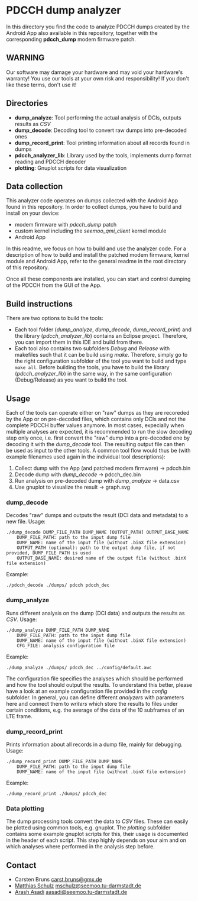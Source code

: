 # PDCCH dump analyzer

In this directory you find the code to analyze PDCCH dumps created by the Android App also available in this repository, together with the corresponding **pdcch_dump** modem firmware patch.

## WARNING

Our software may damage your hardware and may void your hardware's warranty! You use our tools at your own risk and responsibility! If you don't like these terms, don't use it!

## Directories

* **dump_analyze**: Tool performing the actual analysis of DCIs, outputs results as *CSV*
* **dump_decode**: Decoding tool to convert raw dumps into pre-decoded ones
* **dump_record_print**: Tool printing information about all records found in dumps
* **pdcch_analyzer_lib**: Library used by the tools, implements dump format reading and PDCCH decoder
* **plotting**: Gnuplot scripts for data visualization

## Data collection

This analyzer code operates on dumps collected with the Android App found in this repository. In order to collect dumps, you have to build and install on your device:
* modem firmware with *pdcch_dump* patch
* custom kernel including the *seemoo_qmi_client* kernel module
* Android App

In this readme, we focus on how to build and use the analyzer code. For a description of how to build and install the patched modem firmware, kernel module and Android App, refer to the general readme in the root directory of this repository.

Once all these components are installed, you can start and control dumping of the PDCCH from the GUI of the App.

## Build instructions

There are two options to build the tools:
* Each tool folder (*dump_analyze*, *dump_decode*, *dump_record_print*) and the library (*pdcch_analyzer_lib*) contains an Eclipse project. Therefore, you can import them in this IDE and build from there.
* Each tool also contains two subfolders *Debug* and *Release* with makefiles such that it can be build using *make*. Therefore, simply go to the right configuration subfolder of the tool you want to build and type `make all`. Before building the tools, you have to build the library (*pdcch_analyzer_lib*) in the same way, in the same configuration (Debug/Release) as you want to build the tool.

## Usage

Each of the tools can operate either on "raw" dumps as they are recoreded by the App or on pre-decoded files, which contains only DCIs and not the complete PDCCH buffer values anymore. In most cases, expecially when multiple analyses are expected, it is recommended to run the slow decoding step only once, i.e. first convert the "raw" dump into a pre-decoded one by decoding it with the *dump_decode* tool. The resulting output file can then be used as input to the other tools.
A common tool flow would thus be (with example filenames used again in the individual tool descriptions):
1. Collect dump with the App (and patched modem firmware) -> pdcch.bin
2. Decode dump with *dump_decode* -> pdcch_dec.bin
3. Run analysis on pre-decoded dump with *dump_analyze* -> data.csv
4. Use gnuplot to visualize the result -> graph.svg

### dump_decode
Decodes "raw" dumps and outputs the result (DCI data and metadata) to a new file.
Usage:
```
./dump_decode DUMP_FILE_PATH DUMP_NAME [OUTPUT_PATH] OUTPUT_BASE_NAME
	DUMP_FILE_PATH: path to the input dump file
	DUMP_NAME: name of the input file (without .binX file extension)
	OUTPUT_PATH (optional): path to the output dump file, if not provided, DUMP_FILE_PATH is used
	OUTPUT_BASE_NAME: desired name of the output file (without .binX file extension)
```
Example:
```
./pdcch_decode ./dumps/ pdcch pdcch_dec
```

### dump_analyze
Runs different analysis on the dump (DCI data) and outputs the results as *CSV*. 
Usage:
```
./dump_analyze DUMP_FILE_PATH DUMP_NAME
	DUMP_FILE_PATH: path to the input dump file
	DUMP_NAME: name of the input file (without .binX file extension)
	CFG_FILE: analysis configuration file
```
Example:
```
./dump_analyze ./dumps/ pdcch_dec ../config/default.awc
```
The configuration file specifies the analyses which should be performed and how the tool should output the results. To understand this better, please have a look at an example configuration file provided in the *config* subfolder.
In general, you can define different *analyzers* with parameters here and connect them to *writers* which store the results to files under certain conditions, e.g. the average of the data of the 10 subframes of an LTE frame.

### dump_record_print
Prints information about all records in a dump file, mainly for debugging.
Usage:
```
./dump_record_print DUMP_FILE_PATH DUMP_NAME
	DUMP_FILE_PATH: path to the input dump file
	DUMP_NAME: name of the input file (without .binX file extension)
```
Example:
```
./dump_record_print ./dumps/ pdcch_dec
```

### Data plotting
The dump processing tools convert the data to *CSV* files. These can easily be plotted using common tools, e.g. gnuplot. The *plotting* subfolder contains some example gnuplot scripts for this, their usage is documented in the header of each script. This step highly depends on your aim and on which analyses where performed in the analysis step before.

## Contact

* Carsten Bruns <carst.bruns@gmx.de>
* [Matthias Schulz](https://seemoo.tu-darmstadt.de/mschulz) <mschulz@seemoo.tu-darmstadt.de>
* [Arash Asadi](https://www.seemoo.tu-darmstadt.de/team/arash-asadi) <aasadi@seemoo.tu-darmstadt.de>

